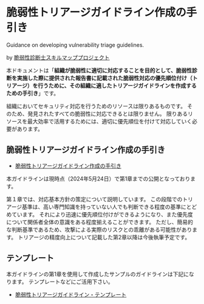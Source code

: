 # 脆弱性トリアージガイドライン作成の手引き
Guidance on developing vulnerability triage guidelines.

by [脆弱性診断士スキルマッププロジェクト](https://github.com/OWASP/www-chapter-japan/tree/master/skillmap_project)

本ドキュメントは「**組織が脆弱性に適切に対応することを目的として、脆弱性診断を実施した際に提供された報告書に記載された脆弱性対応の優先順位付け（トリアージ）を行うために、その組織に適したトリアージガイドラインを作成するための手引き**」です。

組織においてセキュリティ対応を行うためのリソースは限りあるものです。
そのため、発見されたすべての脆弱性に対応できるとは限りません。
限りあるリソースを最大効率で活用するためには、適切に優先順位を付けて対応していく必要があります。


## 脆弱性トリアージガイドライン作成の手引き
* [脆弱性トリアージガイドライン作成の手引き](https://github.com/WebAppPentestGuidelines/TriageGuidelines/blob/main/Guidance%20on%20developing%20vulnerability%20triage%20guidelines.md)

本ガイドラインは現時点（2024年5月24日）で第1章までの公開となっております。

第１章では、対応基本方針の策定について説明しています。
この段階でのトリアージ基準は、高い専門知識を持っていない人でも判断できる程度の基準にとどめています。 
それにより迅速に優先順位付けができるようになり、また優先度について関係者全体の意識をある程度揃えることができます。 
ただし、簡易的な判断基準であるため、攻撃による実際のリスクとの乖離がある可能性があります。
トリアージの精度向上について記載した第2章以降は今後執筆予定です。


## テンプレート
本ガイドラインの第1章を使用して作成したサンプルのガイドラインは下記になります。
テンプレートなどにご活用下さい。

* [脆弱性トリアージガイドライン・テンプレート](https://github.com/WebAppPentestGuidelines/TriageGuidelines/blob/main/template.md)
